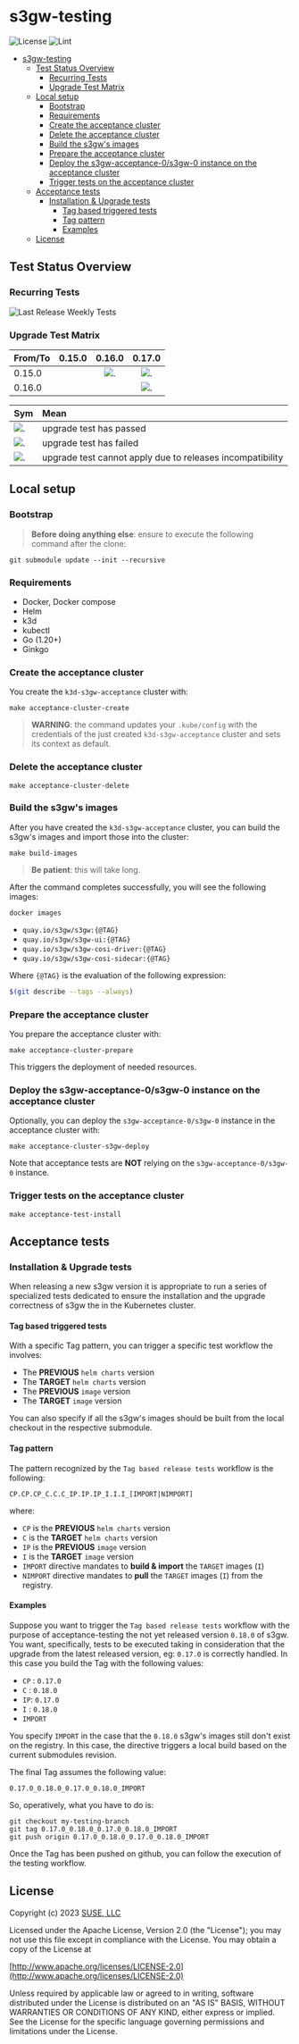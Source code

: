 # s3gw-testing

![License](https://img.shields.io/github/license/giubacc/s3gw-system-tests)
![Lint](https://github.com/giubacc/s3gw-system-tests/actions/workflows/lint.yaml/badge.svg)

<!-- TOC -->

- [s3gw-testing](#s3gw-testing)
  - [Test Status Overview](#test-status-overview)
    - [Recurring Tests](#recurring-tests)
    - [Upgrade Test Matrix](#upgrade-test-matrix)
  - [Local setup](#local-setup)
    - [Bootstrap](#bootstrap)
    - [Requirements](#requirements)
    - [Create the acceptance cluster](#create-the-acceptance-cluster)
    - [Delete the acceptance cluster](#delete-the-acceptance-cluster)
    - [Build the s3gw's images](#build-the-s3gws-images)
    - [Prepare the acceptance cluster](#prepare-the-acceptance-cluster)
    - [Deploy the s3gw-acceptance-0/s3gw-0 instance on the acceptance cluster](#deploy-the-s3gw-acceptance-0s3gw-0-instance-on-the-acceptance-cluster)
    - [Trigger tests on the acceptance cluster](#trigger-tests-on-the-acceptance-cluster)
  - [Acceptance tests](#acceptance-tests)
    - [Installation \& Upgrade tests](#installation--upgrade-tests)
      - [Tag based triggered tests](#tag-based-triggered-tests)
      - [Tag pattern](#tag-pattern)
      - [Examples](#examples)
  - [License](#license)

<!-- /TOC -->

## Test Status Overview

### Recurring Tests

![Last Release Weekly Tests](https://github.com/giubacc/s3gw-system-tests/actions/workflows/last-release-weekly-tests.yaml/badge.svg)

### Upgrade Test Matrix

| From/To |0.15.0|0.16.0|0.17.0|
|:----|:----:|:----:|:----:|
|0.15.0||![.](./assets/tests/u0.15.0_0.16.0.svg)|![.](./assets/tests/u0.15.0_0.17.0.svg)|
|0.16.0|||![.](./assets/tests/u0.16.0_0.17.0.svg)|

|Sym|Mean|
|:--|:--|
|![.](./assets/OK.svg)|upgrade test has passed|
|![.](./assets/KO.svg)|upgrade test has failed|
|![.](./assets/not-apply.svg)|upgrade test cannot apply due to releases incompatibility|

## Local setup

### Bootstrap

> **Before doing anything else**: ensure to execute the following command
> after the clone:

```shell
git submodule update --init --recursive
```

### Requirements

- Docker, Docker compose
- Helm
- k3d
- kubectl
- Go (1.20+)
- Ginkgo

### Create the acceptance cluster

You create the `k3d-s3gw-acceptance` cluster with:

```shell
make acceptance-cluster-create
```

> **WARNING**: the command updates your `.kube/config` with the credentials of
> the just created `k3d-s3gw-acceptance` cluster and sets its context as default.

### Delete the acceptance cluster

```shell
make acceptance-cluster-delete
```

### Build the s3gw's images

After you have created the `k3d-s3gw-acceptance` cluster,
you can build the s3gw's images and import those into the cluster:

```shell
make build-images
```

> **Be patient**: this will take long.

After the command completes successfully,
you will see the following images:

```shell
docker images
```

- `quay.io/s3gw/s3gw:{@TAG}`
- `quay.io/s3gw/s3gw-ui:{@TAG}`
- `quay.io/s3gw/s3gw-cosi-driver:{@TAG}`
- `quay.io/s3gw/s3gw-cosi-sidecar:{@TAG}`

Where `{@TAG}` is the evaluation of the following expression:

```bash
$(git describe --tags --always)
```

### Prepare the acceptance cluster

You prepare the acceptance cluster with:

```shell
make acceptance-cluster-prepare
```

This triggers the deployment of needed resources.

### Deploy the s3gw-acceptance-0/s3gw-0 instance on the acceptance cluster

Optionally, you can deploy the `s3gw-acceptance-0/s3gw-0` instance in the acceptance
cluster with:

```shell
make acceptance-cluster-s3gw-deploy
```

Note that acceptance tests are **NOT** relying on the `s3gw-acceptance-0/s3gw-0`
instance.

### Trigger tests on the acceptance cluster

```shell
make acceptance-test-install
```

## Acceptance tests

### Installation & Upgrade tests

When releasing a new s3gw version it is appropriate to run a series of
specialized tests dedicated to ensure the installation and
the upgrade correctness of s3gw the in the Kubernetes cluster.

#### Tag based triggered tests

With a specific Tag pattern, you can trigger a specific
test workflow the involves:

- The **PREVIOUS** `helm charts` version
- The **TARGET** `helm charts` version
- The **PREVIOUS** `image` version
- The **TARGET** `image` version

You can also specify if all the s3gw's images should be built from the
local checkout in the respective submodule.

#### Tag pattern

The pattern recognized by the `Tag based release tests` workflow is the
following:

```text
CP.CP.CP_C.C.C_IP.IP.IP_I.I.I_[IMPORT|NIMPORT]
```

where:

- `CP` is the **PREVIOUS** `helm charts` version
- `C` is the **TARGET** `helm charts` version
- `IP` is the **PREVIOUS** `image` version
- `I` is the **TARGET** `image` version
- `IMPORT` directive mandates to **build & import** the `TARGET` images (`I`)
- `NIMPORT` directive mandates to **pull** the `TARGET` images (`I`) from the registry.

#### Examples

Suppose you want to trigger the `Tag based release tests` workflow with
the purpose of acceptance-testing the not yet released version `0.18.0` of s3gw.
You want, specifically, tests to be executed taking in consideration that
the upgrade from the latest released version, eg: `0.17.0` is correctly handled.
In this case you build the Tag with the following values:

- `CP` : `0.17.0`
- `C` : `0.18.0`
- `IP`: `0.17.0`
- `I` : `0.18.0`
- `IMPORT`

You specify `IMPORT` in the case that the `0.18.0` s3gw's images still
don't exist on the registry. In this case, the directive triggers a local
build based on the current submodules revision.

The final Tag assumes the following value:

```text
0.17.0_0.18.0_0.17.0_0.18.0_IMPORT
```

So, operatively, what you have to do is:

```shell
git checkout my-testing-branch
git tag 0.17.0_0.18.0_0.17.0_0.18.0_IMPORT
git push origin 0.17.0_0.18.0_0.17.0_0.18.0_IMPORT
```

Once the Tag has been pushed on github, you can follow the execution of the
testing workflow.

## License

Copyright (c) 2023 [SUSE, LLC](http://suse.com)

Licensed under the Apache License, Version 2.0 (the "License");
you may not use this file except in compliance with the License.
You may obtain a copy of the License at

[http://www.apache.org/licenses/LICENSE-2.0](http://www.apache.org/licenses/LICENSE-2.0)

Unless required by applicable law or agreed to in writing, software
distributed under the License is distributed on an "AS IS" BASIS,
WITHOUT WARRANTIES OR CONDITIONS OF ANY KIND, either express or implied.
See the License for the specific language governing permissions and
limitations under the License.

